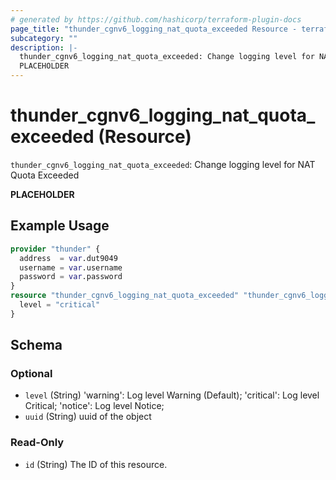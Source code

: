 ```yaml
---
# generated by https://github.com/hashicorp/terraform-plugin-docs
page_title: "thunder_cgnv6_logging_nat_quota_exceeded Resource - terraform-provider-thunder"
subcategory: ""
description: |-
  thunder_cgnv6_logging_nat_quota_exceeded: Change logging level for NAT Quota Exceeded
  PLACEHOLDER
---
```


# thunder_cgnv6_logging_nat_quota_exceeded (Resource)

`thunder_cgnv6_logging_nat_quota_exceeded`: Change logging level for NAT Quota Exceeded

__PLACEHOLDER__

## Example Usage

```terraform
provider "thunder" {
  address  = var.dut9049
  username = var.username
  password = var.password
}
resource "thunder_cgnv6_logging_nat_quota_exceeded" "thunder_cgnv6_logging_nat_quota_exceeded" {
  level = "critical"
}
```

<!-- schema generated by tfplugindocs -->
## Schema

### Optional

- `level` (String) 'warning': Log level Warning (Default); 'critical': Log level Critical; 'notice': Log level Notice;
- `uuid` (String) uuid of the object

### Read-Only

- `id` (String) The ID of this resource.


